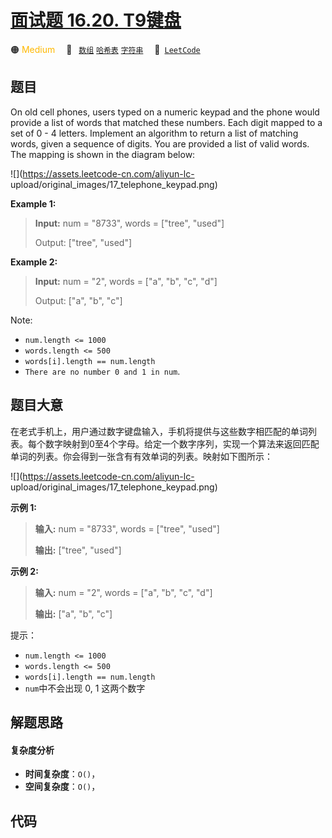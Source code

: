 # [面试题 16.20. T9键盘](https://leetcode.cn/problems/t9-lcci)

🟠 <font color=#ffb800>Medium</font>&emsp; 🔖&ensp; [`数组`](/leetcode-js/outline/tag/array.md) [`哈希表`](/leetcode-js/outline/tag/hash-table.md) [`字符串`](/leetcode-js/outline/tag/string.md)&emsp; 🔗&ensp;[`LeetCode`](https://leetcode.cn/problems/t9-lcci)

## 题目

On old cell phones, users typed on a numeric keypad and the phone would
provide a list of words that matched these numbers. Each digit mapped to a set
of 0 \- 4 letters. Implement an algo­rithm to return a list of matching words,
given a sequence of digits. You are provided a list of valid words. The
mapping is shown in the diagram below:

![](https://assets.leetcode-cn.com/aliyun-lc-
upload/original_images/17_telephone_keypad.png)

**Example 1:**

> 
> 
> 
> 
> 
> **Input:** num = "8733", words = ["tree", "used"]
> 
> Output: ["tree", "used"]

**Example 2:**

> 
> 
> 
> 
> 
> **Input:** num = "2", words = ["a", "b", "c", "d"]
> 
> Output: ["a", "b", "c"]

Note:

  * `num.length <= 1000`
  * `words.length <= 500`
  * `words[i].length == num.length`
  * `There are no number 0 and 1 in num`.


## 题目大意

在老式手机上，用户通过数字键盘输入，手机将提供与这些数字相匹配的单词列表。每个数字映射到0至4个字母。给定一个数字序列，实现一个算法来返回匹配单词的列表。你会得到一张含有有效单词的列表。映射如下图所示：

![](https://assets.leetcode-cn.com/aliyun-lc-
upload/original_images/17_telephone_keypad.png)

**示例 1:**

> 
> 
> 
> 
> 
> **输入:** num = "8733", words = ["tree", "used"]
> 
> **输出:** ["tree", "used"]
> 
> 

**示例 2:**

> 
> 
> 
> 
> 
> **输入:** num = "2", words = ["a", "b", "c", "d"]
> 
> **输出:** ["a", "b", "c"]

提示：

  * `num.length <= 1000`
  * `words.length <= 500`
  * `words[i].length == num.length`
  * `num`中不会出现 0, 1 这两个数字


## 解题思路

#### 复杂度分析

- **时间复杂度**：`O()`，
- **空间复杂度**：`O()`，

## 代码

```javascript

```